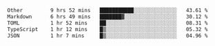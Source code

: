 <!--START_SECTION:waka-->

```txt
Other         9 hrs 52 mins   ███████████░░░░░░░░░░░░░░   43.61 %
Markdown      6 hrs 49 mins   ███████▓░░░░░░░░░░░░░░░░░   30.12 %
TOML          1 hr 52 mins    ██░░░░░░░░░░░░░░░░░░░░░░░   08.31 %
TypeScript    1 hr 12 mins    █▒░░░░░░░░░░░░░░░░░░░░░░░   05.32 %
JSON          1 hr 7 mins     █▒░░░░░░░░░░░░░░░░░░░░░░░   04.96 %
```

<!--END_SECTION:waka-->